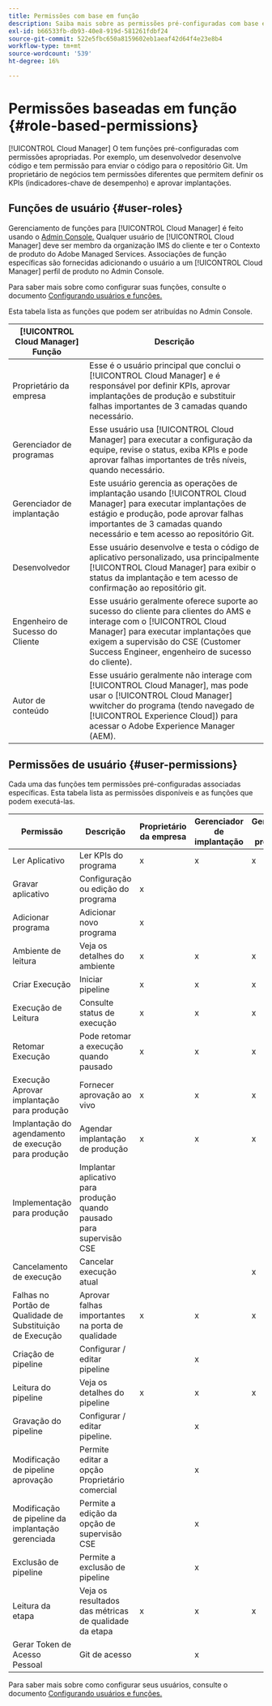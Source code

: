 ```yaml
---
title: Permissões com base em função
description: Saiba mais sobre as permissões pré-configuradas com base em funções do Cloud Manager para gerenciar o acesso aos recursos da nuvem.
exl-id: b66533fb-db93-40e8-919d-581261fdbf24
source-git-commit: 522e5fbc650a8159602eb1aeaf42d64f4e23e8b4
workflow-type: tm+mt
source-wordcount: '539'
ht-degree: 16%

---
```



# Permissões baseadas em função {#role-based-permissions}

[!UICONTROL Cloud Manager] O tem funções pré-configuradas com permissões apropriadas. Por exemplo, um desenvolvedor desenvolve código e tem permissão para enviar o código para o repositório Git. Um proprietário de negócios tem permissões diferentes que permitem definir os KPIs (indicadores-chave de desempenho) e aprovar implantações.

## Funções de usuário {#user-roles}

Gerenciamento de funções para [!UICONTROL Cloud Manager] é feito usando o [Admin Console.](https://helpx.adobe.com/br/enterprise/using/admin-console.html) Qualquer usuário de [!UICONTROL Cloud Manager] deve ser membro da organização IMS do cliente e ter o Contexto de produto do Adobe Managed Services. Associações de função específicas são fornecidas adicionando o usuário a um [!UICONTROL Cloud Manager] perfil de produto no Admin Console.

Para saber mais sobre como configurar suas funções, consulte o documento [Configurando usuários e funções.](/help/requirements/users-and-roles.md)

Esta tabela lista as funções que podem ser atribuídas no Admin Console.

| [!UICONTROL Cloud Manager] Função | Descrição |
|---|---|
| Proprietário da empresa | Esse é o usuário principal que conclui o [!UICONTROL Cloud Manager] e é responsável por definir KPIs, aprovar implantações de produção e substituir falhas importantes de 3 camadas quando necessário. |
| Gerenciador de programas | Esse usuário usa [!UICONTROL Cloud Manager] para executar a configuração da equipe, revise o status, exiba KPIs e pode aprovar falhas importantes de três níveis, quando necessário. |
| Gerenciador de implantação | Este usuário gerencia as operações de implantação usando [!UICONTROL Cloud Manager] para executar implantações de estágio e produção, pode aprovar falhas importantes de 3 camadas quando necessário e tem acesso ao repositório Git. |
| Desenvolvedor | Esse usuário desenvolve e testa o código de aplicativo personalizado, usa principalmente [!UICONTROL Cloud Manager] para exibir o status da implantação e tem acesso de confirmação ao repositório git. |
| Engenheiro de Sucesso do Cliente | Esse usuário geralmente oferece suporte ao sucesso do cliente para clientes do AMS e interage com o [!UICONTROL Cloud Manager] para executar implantações que exigem a supervisão do CSE (Customer Success Engineer, engenheiro de sucesso do cliente). |
| Autor de conteúdo | Esse usuário geralmente não interage com [!UICONTROL Cloud Manager], mas pode usar o [!UICONTROL Cloud Manager] wwitcher do programa (tendo navegado de [!UICONTROL Experience Cloud]) para acessar o Adobe Experience Manager (AEM). |

## Permissões de usuário {#user-permissions}

Cada uma das funções tem permissões pré-configuradas associadas específicas. Esta tabela lista as permissões disponíveis e as funções que podem executá-las.


| Permissão | Descrição | Proprietário da empresa | Gerenciador de implantação | Gerenciador de programas | Desenvolvedor | CSE |
|--- |--- |--- |--- |--- |--- |--- |
| Ler Aplicativo | Ler KPIs do programa | x | x | x | x | x |
| Gravar aplicativo | Configuração ou edição do programa | x |  |  |  |  |
| Adicionar programa | Adicionar novo programa | x |  |  |  |  |
| Ambiente de leitura | Veja os detalhes do ambiente | x | x | x | x | x |
| Criar Execução | Iniciar pipeline | x | x | x |  |  |
| Execução de Leitura | Consulte status de execução | x | x | x | x | x |
| Retomar Execução | Pode retomar a execução quando pausado | x | x | x |  | x |
| Execução Aprovar implantação para produção | Fornecer aprovação ao vivo | x | x | x |  |  |
| Implantação do agendamento de execução para produção | Agendar implantação de produção | x | x | x |  | x |
| Implementação para produção | Implantar aplicativo para produção quando pausado para supervisão CSE |  |  |  |  | x |
| Cancelamento de execução | Cancelar execução atual |  |  | x |  |  |
| Falhas no Portão de Qualidade de Substituição de Execução | Aprovar falhas importantes na porta de qualidade | x | x | x |  |  |
| Criação de pipeline | Configurar / editar pipeline |  | x |  |  |  |
| Leitura do pipeline | Veja os detalhes do pipeline | x | x | x | x | x |
| Gravação do pipeline | Configurar / editar pipeline. |  | x |  |  |  |
| Modificação de pipeline aprovação | Permite editar a opção Proprietário comercial |  | x |  |  |  |
| Modificação de pipeline da implantação gerenciada | Permite a edição da opção de supervisão CSE |  | x |  |  |  |
| Exclusão de pipeline | Permite a exclusão de pipeline |  | x |  |  |  |
| Leitura da etapa | Veja os resultados das métricas de qualidade da etapa | x | x | x | x | x |
| Gerar Token de Acesso Pessoal | Git de acesso |  | x |  | x |  |

Para saber mais sobre como configurar seus usuários, consulte o documento [Configurando usuários e funções.](/help/requirements/users-and-roles.md)
